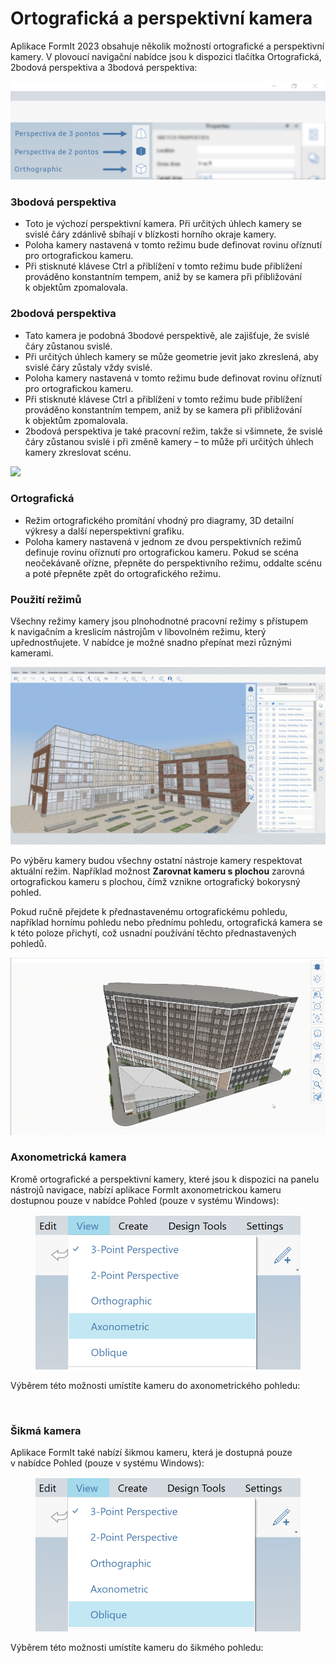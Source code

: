 # Ortografická a perspektivní kamera

Aplikace FormIt 2023 obsahuje několik možností ortografické a perspektivní kamery. V plovoucí navigační nabídce jsou k dispozici tlačítka Ortografická, 2bodová perspektiva a 3bodová perspektiva:

![Tlačítka pohledů kamery – 3bodová perspektiva (nahoře), 2bodová perspektiva (uprostřed) a ortografická (dole)](../.gitbook/assets/camera-2point-floating-nav-blurred.png)

### 3bodová perspektiva

* Toto je výchozí perspektivní kamera. Při určitých úhlech kamery se svislé čáry zdánlivě sbíhají v blízkosti horního okraje kamery.
* Poloha kamery nastavená v tomto režimu bude definovat rovinu oříznutí pro ortografickou kameru.
* Při stisknuté klávese Ctrl a přiblížení v tomto režimu bude přiblížení prováděno konstantním tempem, aniž by se kamera při přibližování k objektům zpomalovala.

### 2bodová perspektiva

* Tato kamera je podobná 3bodové perspektivě, ale zajišťuje, že svislé čáry zůstanou svislé.
* Při určitých úhlech kamery se může geometrie jevit jako zkreslená, aby svislé čáry zůstaly vždy svislé.
* Poloha kamery nastavená v tomto režimu bude definovat rovinu oříznutí pro ortografickou kameru.
* Při stisknuté klávese Ctrl a přiblížení v tomto režimu bude přiblížení prováděno konstantním tempem, aniž by se kamera při přibližování k objektům zpomalovala.
* 2bodová perspektiva je také pracovní režim, takže si všimnete, že svislé čáry zůstanou svislé i při změně kamery – to může při určitých úhlech kamery zkreslovat scénu.

![](../.gitbook/assets/camera-2point-working-mode.gif)

### Ortografická

* Režim ortografického promítání vhodný pro diagramy, 3D detailní výkresy a další neperspektivní grafiku.
* Poloha kamery nastavená v jednom ze dvou perspektivních režimů definuje rovinu oříznutí pro ortografickou kameru. Pokud se scéna neočekávaně ořízne, přepněte do perspektivního režimu, oddalte scénu a poté přepněte zpět do ortografického režimu.

### Použití režimů

Všechny režimy kamery jsou plnohodnotné pracovní režimy s přístupem k navigačním a kreslicím nástrojům v libovolném režimu, který upřednostňujete. V nabídce je možné snadno přepínat mezi různými kamerami. 

![Přepínání tří různých režimů kamery: 3bodová perspektiva, 2bodová perspektiva a ortografická.](../.gitbook/assets/perspective-gif.gif)

Po výběru kamery budou všechny ostatní nástroje kamery respektovat aktuální režim. Například možnost **Zarovnat kameru s plochou** zarovná ortografickou kameru s plochou, čímž vznikne ortografický bokorysný pohled.

Pokud ručně přejdete k přednastavenému ortografickému pohledu, například hornímu pohledu nebo přednímu pohledu, ortografická kamera se k této poloze přichytí, což usnadní používání těchto přednastavených pohledů.

![](../.gitbook/assets/orthoorienttoface.gif)

### Axonometrická kamera

Kromě ortografické a perspektivní kamery, které jsou k dispozici na panelu nástrojů navigace, nabízí aplikace FormIt axonometrickou kameru dostupnou pouze v nabídce Pohled (pouze v systému Windows):

<figure><img src="../.gitbook/assets/AxonometricMenu (2).png" alt=""><figcaption></figcaption></figure>

Výběrem této možnosti umístíte kameru do axonometrického pohledu:

<figure><img src="../.gitbook/assets/Axonometric (2).png" alt=""><figcaption></figcaption></figure>

### Šikmá kamera

Aplikace FormIt také nabízí šikmou kameru, která je dostupná pouze v nabídce Pohled (pouze v systému Windows):

<figure><img src="../.gitbook/assets/ObliqueMenu.png" alt=""><figcaption></figcaption></figure>

Výběrem této možnosti umístíte kameru do šikmého pohledu:

<figure><img src="../.gitbook/assets/Oblique (2).png" alt=""><figcaption></figcaption></figure>
